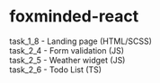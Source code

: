 # foxminded-react
task_1_8 - Landing page (HTML/SCSS) <br>
task_2_4 - Form validation (JS) <br>
task_2_5 - Weather widget (JS) <br>
task_2_6 - Todo List (TS) <br>
